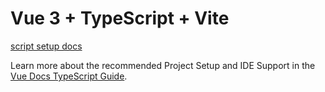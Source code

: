 # Vue 3 + TypeScript + Vite
[script setup docs](https://v3.vuejs.org/api/sfc-script-setup.html#sfc-script-setup)

Learn more about the recommended Project Setup and IDE Support in the [Vue Docs TypeScript Guide](https://vuejs.org/guide/typescript/overview.html#project-setup).
